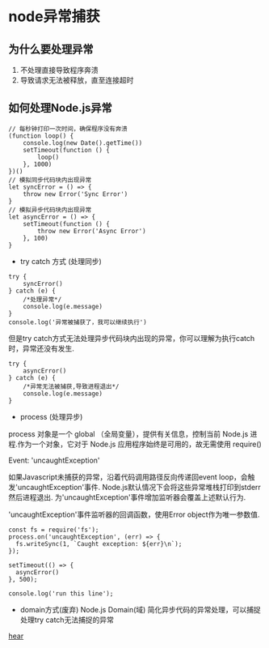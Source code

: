# node异常捕获


## 为什么要处理异常


1. 不处理直接导致程序奔溃
2. 导致请求无法被释放，直至连接超时

## 如何处理Node.js异常

```
// 每秒钟打印一次时间，确保程序没有奔溃
(function loop() {
    console.log(new Date().getTime())
    setTimeout(function () {
        loop() 
    }, 1000)
})()
// 模拟同步代码块内出现异常
let syncError = () => {
    throw new Error('Sync Error')
}
// 模拟异步代码块内出现异常
let asyncError = () => {
    setTimeout(function () {
        throw new Error('Async Error')
    }, 100)
}
```

- try catch 方式 (处理同步)
```
try {
    syncError()
} catch (e) {
    /*处理异常*/
    console.log(e.message)
}
console.log('异常被捕获了，我可以继续执行')
```
但是try catch方式无法处理异步代码块内出现的异常，你可以理解为执行catch时，异常还没有发生.
```
try {
    asyncError()
} catch (e) {
    /*异常无法被捕获,导致进程退出*/
    console.log(e.message)
}
```

- process (处理异步)

process 对象是一个 global （全局变量），提供有关信息，控制当前 Node.js 进程.作为一个对象，它对于 Node.js 应用程序始终是可用的，故无需使用 require()

Event: 'uncaughtException'

如果Javascript未捕获的异常，沿着代码调用路径反向传递回event loop，会触发'uncaughtException'事件. Node.js默认情况下会将这些异常堆栈打印到stderr 然后进程退出. 为'uncaughtException'事件增加监听器会覆盖上述默认行为.

'uncaughtException'事件监听器的回调函数，使用Error object作为唯一参数值.

```
const fs = require('fs');
process.on('uncaughtException', (err) => {
  fs.writeSync(1, `Caught exception: ${err}\n`);
});

setTimeout(() => {
  asyncError()
}, 500);

console.log('run this line');
```

- domain方式(废弃)
Node.js Domain(域) 简化异步代码的异常处理，可以捕捉处理try catch无法捕捉的异常

[hear](r01.md)
